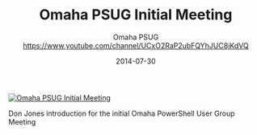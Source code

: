 ﻿---
title: Omaha PSUG Initial Meeting
date: 2014-07-30
tags: Omaha, English, UserGroup, Omaha PSUG
author: Omaha PSUG https://www.youtube.com/channel/UCxO2RaP2ubFQYhJUC8jKdVQ
---

[![Omaha PSUG Initial Meeting](https://i3.ytimg.com/vi/NtAcl64oHH4/hqdefault.jpg "Omaha PSUG Initial Meeting")](https://www.youtube.com/watch?v=NtAcl64oHH4)

Don Jones introduction for the initial Omaha PowerShell User Group Meeting
